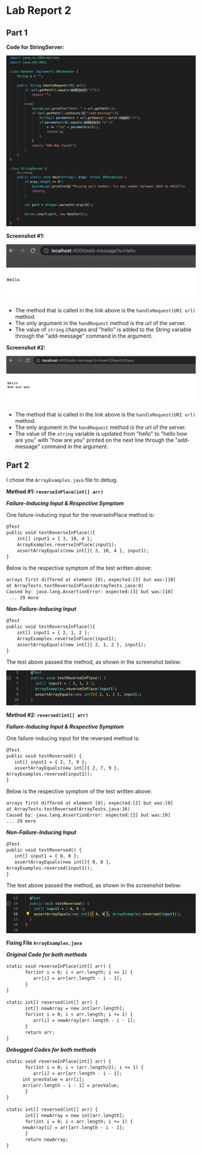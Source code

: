 # Lab Report 2

## Part 1

**Code for StringServer:**

![Image](StringServerCode.jpg)


**Screenshot #1:**

![Image](ss1.jpg)

- The method that is called in the link above is the `handleRequest(URI url)` method. 
- The only argument in the `handRequest` method is the url of the server.
- The value of `string` changes and "hello" is added to the String variable through the "add-message" command in the argument.



**Screenshot #2:**

![Image](ss2.jpg)

- The method that is called in the link above is the `handleRequest(URI url)` method. 
- The only argument in the `handRequest` method is the url of the server.
- The value of the `string` variable is updated from "hello" to "hello how are you" with "how are you" printed on the next line through the "add-message" command in the argument.



## Part 2

I chose the `ArrayExamples.java` file to debug.

**Method #1: `reverseInPlace(int[] arr)`**

***Failure-Inducing Input & Respective Symptom***

One failure-inducing input for the reverseInPlace method is: 

	@Test
	public void testReverseInPlace(){
	    int[] input1 = { 3, 10, 4 };
	    ArrayExamples.reverseInPlace(input1);
	    assertArrayEquals(new int[]{ 3, 10, 4 }, input1);
	}
      

Below is the respective symptom of the test written above:

	arrays first differed at element [0]; expected:[3] but was:[10]
 	at ArrayTests.testReverseInPlace(ArrayTests.java:9)
	Caused by: java.lang.AssertionError: expected:[3] but was:[10]
	 ... 29 more

 ***Non-Failure-Inducing Input***

	@Test
	public void testReverseInPlace(){
	    int[] input1 = { 2, 1, 2 };
	    ArrayExamples.reverseInPlace(input1);
	    assertArrayEquals(new int[]{ 2, 1, 2 }, input1);
	}
	
The test above passed the method, as shown in the screenshot below:

![Image](ReverseInPlaceSymptomNFT.jpg)


**Method #2: `reversed(int[] arr)`**

***Failure-Inducing Input & Respective Symptom***

One failure-inducing input for the reversed method is: 

	@Test
	public void testReversed() {
	   int[] input1 = { 2, 7, 9 };
	   assertArrayEquals(new int[]{ 2, 7, 9 }, ArrayExamples.reversed(input1));
	}

Below is the respective symptom of the test written above:

	arrays first differed at element [0]; expected:[2] but was:[0]
 	at ArrayTests.testReversed(ArrayTests.java:16)
	Caused by: java.lang.AssertionError: expected:[2] but was:[0]
 	... 29 more
	
***Non-Failure-Inducing Input***

	@Test
	public void testReversed() {
	   int[] input1 = { 0, 0 };
	   assertArrayEquals(new int[]{ 0, 0 }, ArrayExamples.reversed(input1));
	}
	
The test above passed the method, as shown in the screenshot below:

![Image](ReversedSymptomNFT.jpg)

**Fixing File `ArrayExamples.java`**

***Original Code for both methods***

	static void reverseInPlace(int[] arr) {
    	   for(int i = 0; i < arr.length; i += 1) {
      	      arr[i] = arr[arr.length - i - 1];
    	   }
  	}

  	static int[] reversed(int[] arr) {
    	   int[] newArray = new int[arr.length];
    	   for(int i = 0; i < arr.length; i += 1) {
      	      arr[i] = newArray[arr.length - i - 1];
    	   }
    	   return arr;
  	}

***Debugged Codes for both methods***

	static void reverseInPlace(int[] arr) {
    	   for(int i = 0; i < (arr.length/2); i += 1) {
      	      arr[i] = arr[arr.length - i - 1];
	      int prevValue = arr[i];
	      arr[arr.length - i - 1] = prevValue;
    	   }
  	}

  	static int[] reversed(int[] arr) {
    	   int[] newArray = new int[arr.length];
    	   for(int i = 0; i < arr.length; i += 1) {
	      newArray[i] = arr[arr.length - i - 1];
    	   }
    	   return newArray;
  	}

